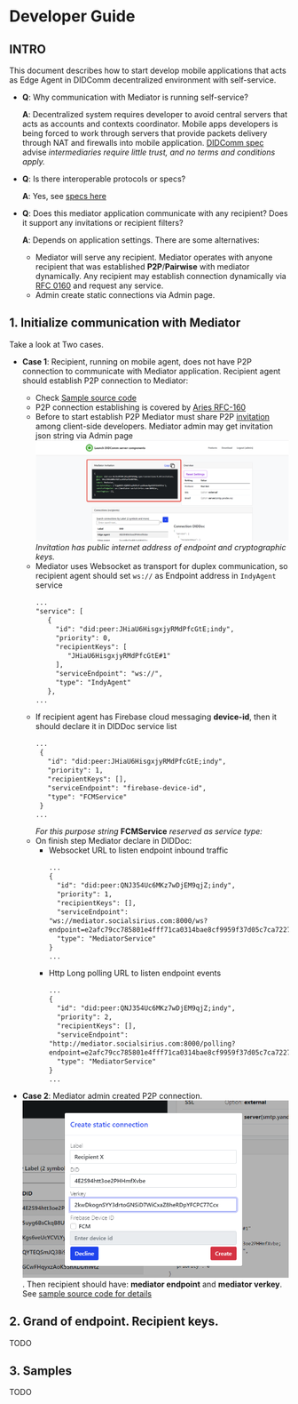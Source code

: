 # Developer Guide

## INTRO
This document describes how to start develop mobile applications that acts as 
Edge Agent in DIDComm decentralized environment with self-service.

 - **Q**: Why communication with Mediator is running self-service?
   
   **A**: Decentralized system requires developer to avoid central servers that acts
      as accounts and contexts coordinator. Mobile apps developers is being forced
      to work through servers that provide packets delivery through NAT and firewalls
      into mobile application. [DIDComm spec](https://identity.foundation/didcomm-messaging/spec/#purpose-and-scope)
      advise *intermediaries require little trust, and no terms and conditions apply.*
   
 - **Q**: Is there interoperable protocols or specs?

   **A**: Yes, see [specs here](https://identity.foundation/didcomm-messaging/spec/#roles)

 - **Q**: Does this mediator application communicate with any recipient? Does it support any 
          invitations or recipient filters?
   
   **A**: Depends on application settings. There are some alternatives:
    - Mediator will serve any recipient.
      Mediator operates with anyone recipient that was established **P2P**/**Pairwise** with mediator 
      dynamically. Any recipient may establish connection dynamically via [RFC 0160](https://github.com/hyperledger/aries-rfcs/tree/master/features/0160-connection-protocol)
      and request any service. 
    - Admin create static connections via Admin page.

## 1. Initialize communication with Mediator

Take a look at Two cases. 
  - **Case 1**: Recipient, running on mobile agent, does not have P2P connection to communicate 
    with Mediator application. Recipient agent should establish P2P connection to Mediator:
     - Check [Sample source code](../examples/begin.py)
     - P2P connection establishing is covered by [Aries RFC-160](https://github.com/hyperledger/aries-rfcs/tree/master/features/0160-connection-protocol)
     - Before to start establish P2P Mediator must share P2P [invitation](https://github.com/hyperledger/aries-rfcs/tree/master/features/0160-connection-protocol#0-invitation-to-connect)
       among client-side developers. Mediator admin may get invitation json string via Admin page
       ![P2P invitation](_static/invitation.png?raw=true)
       *Invitation has public internet address of endpoint and cryptographic keys.*
     - Mediator uses Websocket as transport for duplex communication, so recipient agent
       should set ```ws://``` as Endpoint address in ```IndyAgent``` service
         ```
         ...
         "service": [
            {
              "id": "did:peer:JHiaU6HisgxjyRMdPfcGtE;indy",
              "priority": 0,
              "recipientKeys": [
                 "JHiaU6HisgxjyRMdPfcGtE#1"
              ],
              "serviceEndpoint": "ws://",
              "type": "IndyAgent"
            },
         ...
         ```
     - If recipient agent has Firebase cloud messaging **device-id**, then it should declare it in DIDDoc service list
       ```
       ...
        {
          "id": "did:peer:JHiaU6HisgxjyRMdPfcGtE;indy",
          "priority": 1,
          "recipientKeys": [],
          "serviceEndpoint": "firebase-device-id",
          "type": "FCMService"
        }
       ...
       ```
       *For this purpose string* **FCMService**  *reserved as service type:* 
     - On finish step Mediator declare in DIDDoc: 
       - Websocket URL to listen endpoint inbound traffic
         ```
         ...
         {
           "id": "did:peer:QNJ354Uc6MKz7wDjEM9qjZ;indy",
           "priority": 1,
           "recipientKeys": [],
           "serviceEndpoint": "ws://mediator.socialsirius.com:8000/ws?endpoint=e2afc79cc785801e4fff71ca0314bae8cf9959f37d05c7ca722721acc91530ab",
           "type": "MediatorService"
         }
         ...
         ```
       - Http Long polling URL to listen endpoint events
         ```
         ...
         {
           "id": "did:peer:QNJ354Uc6MKz7wDjEM9qjZ;indy",
           "priority": 2,
           "recipientKeys": [],
           "serviceEndpoint": "http://mediator.socialsirius.com:8000/polling?endpoint=e2afc79cc785801e4fff71ca0314bae8cf9959f37d05c7ca722721acc91530ab",
           "type": "MediatorService"
         }
         ...
         ```
         
  - **Case 2**: Mediator admin created P2P connection. ![Static connection](_static/create_static_connection.png?raw=true).
    Then recipient should have: **mediator endpoint** and **mediator verkey**.
    See [sample source code for details](../examples/check_connection.py)

         

## 2. Grand of endpoint. Recipient keys.
TODO

## 3. Samples
TODO